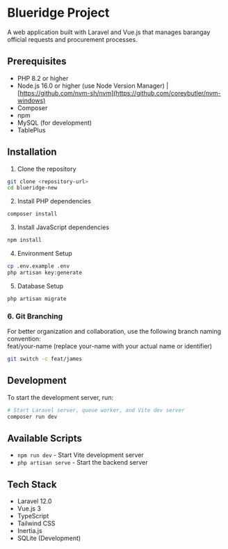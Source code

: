 # Blueridge Project

A web application built with Laravel and Vue.js that manages barangay official requests and procurement processes.

## Prerequisites

- PHP 8.2 or higher
- Node.js 16.0 or higher (use Node Version Manager) | [https://github.com/nvm-sh/nvm](https://github.com/coreybutler/nvm-windows)
- Composer
- npm 
- MySQL (for development)
- TablePlus

## Installation

1. Clone the repository
```sh
git clone <repository-url>
cd blueridge-new
```

2. Install PHP dependencies
```sh
composer install
```

3. Install JavaScript dependencies
```sh
npm install
```

4. Environment Setup
```sh
cp .env.example .env
php artisan key:generate
```

5. Database Setup
```
php artisan migrate
```
### 6. Git Branching

For better organization and collaboration, use the following branch naming convention:  
feat/your-name (replace your-name with your actual name or identifier)

```bash
git switch -c feat/james
```
## Development

To start the development server, run:
```sh
# Start Laravel server, queue worker, and Vite dev server
composer run dev
```

## Available Scripts

- `npm run dev` - Start Vite development server
- `php artisan serve` - Start the backend server

## Tech Stack

- Laravel 12.0
- Vue.js 3
- TypeScript
- Tailwind CSS
- Inertia.js
- SQLite (Development)
